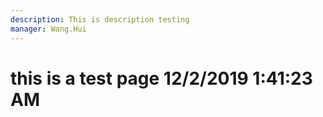 ```yaml
---
description: This is description testing
manager: Wang.Hui
---
```

# this is a test page 12/2/2019 1:41:23 AM